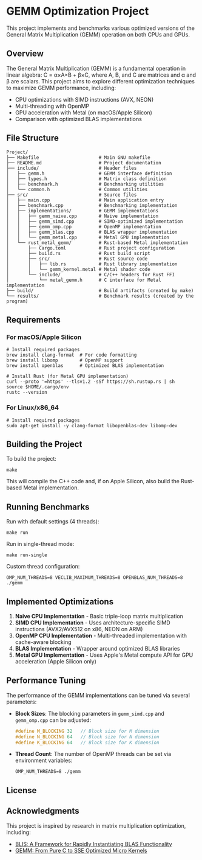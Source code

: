 # GEMM Optimization Project

This project implements and benchmarks various optimized versions of the General Matrix Multiplication (GEMM) operation on both CPUs and GPUs.

## Overview

The General Matrix Multiplication (GEMM) is a fundamental operation in linear algebra: C = α×A×B + β×C, where A, B, and C are matrices and α and β are scalars. This project aims to explore different optimization techniques to maximize GEMM performance, including:

- CPU optimizations with SIMD instructions (AVX, NEON)
- Multi-threading with OpenMP
- GPU acceleration with Metal (on macOS/Apple Silicon)
- Comparison with optimized BLAS implementations

## File Structure

```
Project/
├── Makefile                      # Main GNU makefile
├── README.md                     # Project documentation
├── include/                      # Header files
│   ├── gemm.h                    # GEMM interface definition
│   ├── types.h                   # Matrix class definition
│   ├── benchmark.h               # Benchmarking utilities
│   └── common.h                  # Common utilities
├── src/                          # Source files
│   ├── main.cpp                  # Main application entry
│   ├── benchmark.cpp             # Benchmarking implementation
│   ├── implementations/          # GEMM implementations
│   │   ├── gemm_naive.cpp        # Naive implementation
│   │   ├── gemm_simd.cpp         # SIMD-optimized implementation
│   │   ├── gemm_omp.cpp          # OpenMP implementation
│   │   ├── gemm_blas.cpp         # BLAS wrapper implementation
│   │   └── gemm_metal.cpp        # Metal GPU implementation
│   └── rust_metal_gemm/          # Rust-based Metal implementation
│       ├── Cargo.toml            # Rust project configuration
│       ├── build.rs              # Rust build script
│       ├── src/                  # Rust source code
│       │   ├── lib.rs            # Rust library implementation
│       │   └── gemm_kernel.metal # Metal shader code
│       └── include/              # C/C++ headers for Rust FFI
│           └── metal_gemm.h      # C interface for Metal implementation
├── build/                        # Build artifacts (created by make)
└── results/                      # Benchmark results (created by the program)
```

## Requirements

### For macOS/Apple Silicon
```shell
# Install required packages
brew install clang-format  # For code formatting
brew install libomp        # OpenMP support
brew install openblas      # Optimized BLAS implementation

# Install Rust (for Metal GPU implementation)
curl --proto '=https' --tlsv1.2 -sSf https://sh.rustup.rs | sh
source $HOME/.cargo/env
rustc --version
```

### For Linux/x86_64
```shell
# Install required packages
sudo apt-get install -y clang-format libopenblas-dev libomp-dev
```

## Building the Project

To build the project:
```shell
make
```

This will compile the C++ code and, if on Apple Silicon, also build the Rust-based Metal implementation.

## Running Benchmarks

Run with default settings (4 threads):
```shell
make run
```

Run in single-thread mode:
```shell
make run-single
```

Custom thread configuration:
```shell
OMP_NUM_THREADS=8 VECLIB_MAXIMUM_THREADS=8 OPENBLAS_NUM_THREADS=8 ./gemm
```

## Implemented Optimizations

1. **Naive CPU Implementation** - Basic triple-loop matrix multiplication
2. **SIMD CPU Implementation** - Uses architecture-specific SIMD instructions (AVX2/AVX512 on x86, NEON on ARM)
3. **OpenMP CPU Implementation** - Multi-threaded implementation with cache-aware blocking
4. **BLAS Implementation** - Wrapper around optimized BLAS libraries
5. **Metal GPU Implementation** - Uses Apple's Metal compute API for GPU acceleration (Apple Silicon only)

## Performance Tuning

The performance of the GEMM implementations can be tuned via several parameters:

- **Block Sizes**: The blocking parameters in `gemm_simd.cpp` and `gemm_omp.cpp` can be adjusted:
  ```cpp
  #define M_BLOCKING 32   // Block size for M dimension
  #define N_BLOCKING 64   // Block size for N dimension
  #define K_BLOCKING 64   // Block size for K dimension
  ```

- **Thread Count**: The number of OpenMP threads can be set via environment variables:
  ```shell
  OMP_NUM_THREADS=8 ./gemm
  ```

## License


## Acknowledgments

This project is inspired by research in matrix multiplication optimization, including:
- [BLIS: A Framework for Rapidly Instantiating BLAS Functionality](https://www.cs.utexas.edu/~flame/pubs/blis1_toms_rev3.pdf)
- [GEMM: From Pure C to SSE Optimized Micro Kernels](https://github.com/flame/how-to-optimize-gemm)